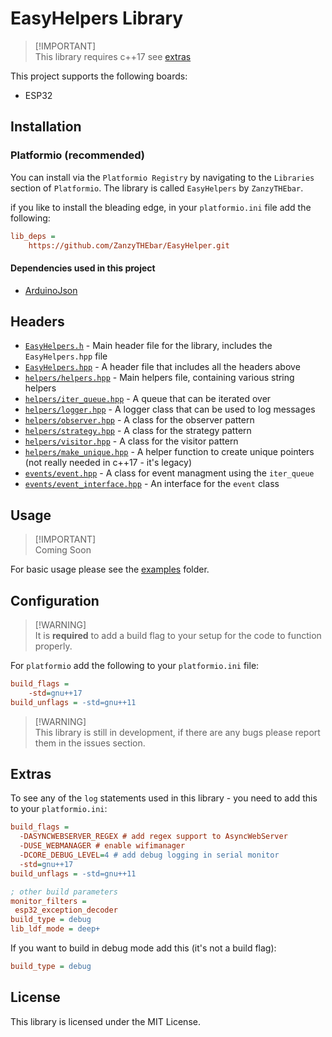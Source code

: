 # EasyHelpers Library

> [!IMPORTANT]\
> This library requires c++17
> see [extras](#extras)

This project supports the following boards:

- ESP32

## Installation

### Platformio (recommended)

You can install via the `Platformio Registry` by navigating to the `Libraries` section of `Platformio`.
The library is called `EasyHelpers` by `ZanzyTHEbar`.

if you like to install the bleading edge, in your `platformio.ini` file add the following:

```ini
lib_deps = 
    https://github.com/ZanzyTHEbar/EasyHelper.git
```

#### Dependencies used in this project

- [ArduinoJson](https://github.com/bblanchon/ArduinoJson)

## Headers

- [`EasyHelpers.h`](/EasyHelpers/lib/EasyHelpers/src/EasyHelpers.h) - Main header file for the library, includes the `EasyHelpers.hpp` file
- [`EasyHelpers.hpp`](/EasyHelpers/lib/EasyHelpers/src/Easyhelpers.hpp) - A header file that includes all the headers above
- [`helpers/helpers.hpp`](/EasyHelpers/lib/EasyHelpers/src/helpers/helpers.hpp) - Main helpers file, containing various string helpers
- [`helpers/iter_queue.hpp`](/EasyHelpers/lib/EasyHelpers/src/helpers/iter_queue.hpp) - A queue that can be iterated over
- [`helpers/logger.hpp`](/EasyHelpers/lib/EasyHelpers/src/helpers/logger.hpp) - A logger class that can be used to log messages
- [`helpers/observer.hpp`](/EasyHelpers/lib/EasyHelpers/src/helpers/observer.hpp) - A class for the observer pattern
- [`helpers/strategy.hpp`](/EasyHelpers/lib/EasyHelpers/src/helpers/strategy.hpp) - A class for the strategy pattern
- [`helpers/visitor.hpp`](/EasyHelpers/lib/EasyHelpers/src/helpers/visitor.hpp) - A class for the visitor pattern
- [`helpers/make_unique.hpp`](/EasyHelpers/lib/EasyHelpers/src/helpers/make_unique.hpp) - A helper function to create unique pointers (not really needed in c++17 - it's legacy)
- [`events/event.hpp`](/EasyHelpers/lib/EasyHelpers/src/events/event.hpp) - A class for event managment using the `iter_queue`
- [`events/event_interface.hpp`](/EasyHelpers/lib/EasyHelpers/src/events/event_interface.hpp) - An interface for the `event` class

## Usage

> [!IMPORTANT]\
> Coming Soon

For basic usage please see the [examples](/EasyHelpers/examples) folder.

## Configuration

> [!WARNING]\
> It is **required** to add a build flag to your setup for the code to function properly.

For `platformio` add the following to your `platformio.ini` file:

```ini
build_flags = 
    -std=gnu++17
build_unflags = -std=gnu++11
```

> [!WARNING]\
> This library is still in development, if there are any bugs please report them in the issues section.

## Extras

To see any of the `log` statements used in this library - you need to add this to your `platformio.ini`:

```ini
build_flags = 
  -DASYNCWEBSERVER_REGEX # add regex support to AsyncWebServer
  -DUSE_WEBMANAGER # enable wifimanager
  -DCORE_DEBUG_LEVEL=4 # add debug logging in serial monitor
  -std=gnu++17
build_unflags = -std=gnu++11

; other build parameters
monitor_filters = 
 esp32_exception_decoder
build_type = debug
lib_ldf_mode = deep+
```

If you want to build in debug mode add this (it's not a build flag):

```ini
build_type = debug
```

## License

This library is licensed under the MIT License.
